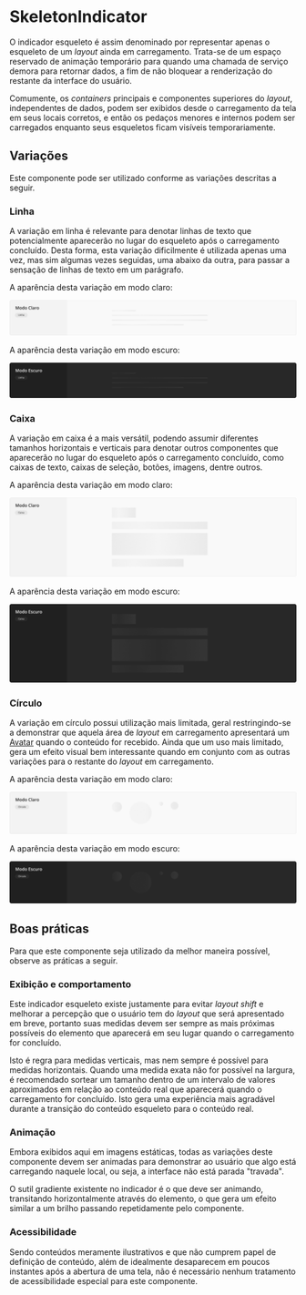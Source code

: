 # SkeletonIndicator

O indicador esqueleto é assim denominado por representar apenas o esqueleto de um _layout_ ainda em carregamento. Trata-se de um espaço reservado de animação temporário para quando uma chamada de serviço demora para retornar dados, a fim de não bloquear a renderização do restante da interface do usuário.

Comumente, os _containers_ principais e componentes superiores do _layout_, independentes de dados, podem ser exibidos desde o carregamento da tela em seus locais corretos, e então os pedaços menores e internos podem ser carregados enquanto seus esqueletos ficam visíveis temporariamente.

<LinkToCpsElements name="skeleton" />

## Variações

Este componente pode ser utilizado conforme as variações descritas a seguir.

### Linha

A variação em linha é relevante para denotar linhas de texto que potencialmente aparecerão no lugar do esqueleto após o carregamento concluído. Desta forma, esta variação dificilmente é utilizada apenas uma vez, mas sim algumas vezes seguidas, uma abaixo da outra, para passar a sensação de linhas de texto em um parágrafo.

A aparência desta variação em modo claro:

![SkeletonIndicator - Modo Claro - Linha](../assets/images/component-skeletonindicator-light-line.png)

A aparência desta variação em modo escuro:

![SkeletonIndicator - Modo Escuro - Linha](../assets/images/component-skeletonindicator-dark-line.png)

### Caixa

A variação em caixa é a mais versátil, podendo assumir diferentes tamanhos horizontais e verticais para denotar outros componentes que aparecerão no lugar do esqueleto após o carregamento concluído, como caixas de texto, caixas de seleção, botões, imagens, dentre outros.

A aparência desta variação em modo claro:

![SkeletonIndicator - Modo Claro - Caixa](../assets/images/component-skeletonindicator-light-box.png)

A aparência desta variação em modo escuro:

![SkeletonIndicator - Modo Escuro - Caixa](../assets/images/component-skeletonindicator-dark-box.png)

### Círculo

A variação em círculo possui utilização mais limitada, geral restringindo-se a demonstrar que aquela área de _layout_ em carregamento apresentará um [Avatar](./avatar.md) quando o conteúdo for recebido. Ainda que um uso mais limitado, gera um efeito visual bem interessante quando em conjunto com as outras variações para o restante do _layout_ em carregamento.

A aparência desta variação em modo claro:

![SkeletonIndicator - Modo Claro - Círculo](../assets/images/component-skeletonindicator-light-circle.png)

A aparência desta variação em modo escuro:

![SkeletonIndicator - Modo Escuro - Círculo](../assets/images/component-skeletonindicator-dark-circle.png)

## Boas práticas

Para que este componente seja utilizado da melhor maneira possível, observe as práticas a seguir.

### Exibição e comportamento

Este indicador esqueleto existe justamente para evitar _layout shift_ e melhorar a percepção que o usuário tem do _layout_ que será apresentado em breve, portanto suas medidas devem ser sempre as mais próximas possíveis do elemento que aparecerá em seu lugar quando o carregamento for concluído.

Isto é regra para medidas verticais, mas nem sempre é possível para medidas horizontais. Quando uma medida exata não for possível na largura, é recomendado sortear um tamanho dentro de um intervalo de valores aproximados em relação ao conteúdo real que aparecerá quando o carregamento for concluído. Isto gera uma experiência mais agradável durante a transição do conteúdo esqueleto para o conteúdo real.

### Animação

Embora exibidos aqui em imagens estáticas, todas as variações deste componente devem ser animadas para demonstrar ao usuário que algo está carregando naquele local, ou seja, a interface não está parada "travada".

O sutil gradiente existente no indicador é o que deve ser animando, transitando horizontalmente através do elemento, o que gera um efeito similar a um brilho passando repetidamente pelo componente.

### Acessibilidade

Sendo conteúdos meramente ilustrativos e que não cumprem papel de definição de conteúdo, além de idealmente desaparecem em poucos instantes após a abertura de uma tela, não é necessário nenhum tratamento de acessibilidade especial para este componente.
